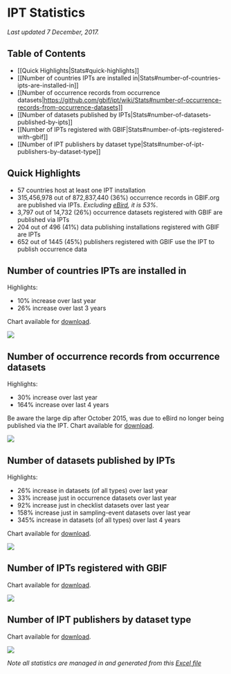 # IPT Statistics 
_Last updated 7 December, 2017._

## Table of Contents
+ [[Quick Highlights|Stats#quick-highlights]]
+ [[Number of countries IPTs are installed in|Stats#number-of-countries-ipts-are-installed-in]]
+ [[Number of occurrence records from occurrence datasets|https://github.com/gbif/ipt/wiki/Stats#number-of-occurrence-records-from-occurrence-datasets]]
+ [[Number of datasets published by IPTs|Stats#number-of-datasets-published-by-ipts]]
+ [[Number of IPTs registered with GBIF|Stats#number-of-ipts-registered-with-gbif]]
+ [[Number of IPT publishers by dataset type|Stats#number-of-ipt-publishers-by-dataset-type]]


## Quick Highlights

* 57 countries host at least one IPT installation
* 315,456,978 out of 872,837,440 (36%) occurrence records in GBIF.org are published via IPTs. _Excluding [eBird](https://www.gbif.org/dataset/4fa7b334-ce0d-4e88-aaae-2e0c138d049e), it is 53%_.
* 3,797 out of 14,732 (26%) occurrence datasets registered with GBIF are published via IPTs
* 204 out of 496 (41%) data publishing installations registered with GBIF are IPTs
* 652 out of 1445 (45%) publishers registered with GBIF use the IPT to publish occurrence data


## Number of countries IPTs are installed in
Highlights: 
* 10% increase over last year
* 26% increase over last 3 years

Chart available for [download](https://raw.githubusercontent.com/wiki/gbif/ipt/gbif-ipt-docs/stats/dec17/Countries.png).

<img src='https://github.com/gbif/ipt/wiki/gbif-ipt-docs/stats/dec17/Countries.png' />


## Number of occurrence records from occurrence datasets
Highlights: 
* 30% increase over last year
* 164% increase over last 4 years

Be aware the large dip after October 2015, was due to eBird no longer being published via the IPT. Chart available for [download](https://raw.githubusercontent.com/wiki/gbif/ipt/gbif-ipt-docs/stats/dec17/Occurrences.png).

<img src='https://github.com/gbif/ipt/wiki/gbif-ipt-docs/stats/dec17/Occurrences.png' />

## Number of datasets published by IPTs
Highlights: 
* 26% increase in datasets (of all types) over last year
* 33% increase just in occurrence datasets over last year
* 92% increase just in checklist datasets over last year
* 158% increase just in sampling-event datasets over last year
* 345% increase in datasets  (of all types) over last 4 years

Chart available for [download](https://raw.githubusercontent.com/wiki/gbif/ipt/gbif-ipt-docs/stats/dec17/Datasets.png).

<img src='https://github.com/gbif/ipt/wiki/gbif-ipt-docs/stats/dec17/Datasets.png' />

## Number of IPTs registered with GBIF

Chart available for [download](https://raw.githubusercontent.com/wiki/gbif/ipt/gbif-ipt-docs/stats/dec17/Installations.png).

<img src='https://github.com/gbif/ipt/wiki/gbif-ipt-docs/stats/dec17/Installations.png' />

## Number of IPT publishers by dataset type

Chart available for [download](https://raw.githubusercontent.com/wiki/gbif/ipt/gbif-ipt-docs/stats/dec17/Publishers.png).

<img src='https://github.com/gbif/ipt/wiki/gbif-ipt-docs/stats/dec17/Publishers.png' />

_Note all statistics are managed in and generated from this [Excel file](https://github.com/gbif/ipt/wiki/gbif-ipt-docs/stats/IPT-Stats.xlsx)_

